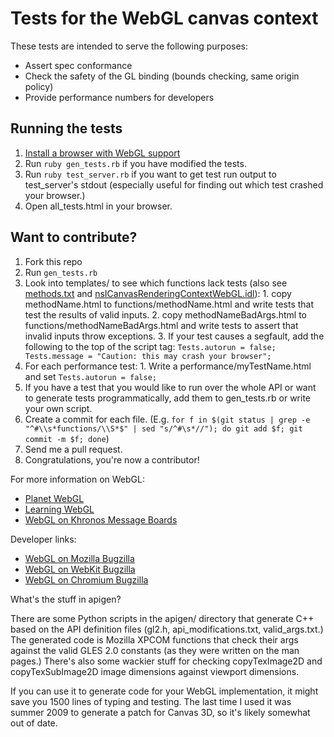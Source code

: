 Tests for the WebGL canvas context
==================================

These tests are intended to serve the following purposes:

  * Assert spec conformance
  * Check the safety of the GL binding (bounds checking, same origin policy)
  * Provide performance numbers for developers


Running the tests
-----------------

  1. <a href="http://learningwebgl.com/blog/?p=11">Install a browser with WebGL support</a>
  2. Run <code>ruby gen_tests.rb</code> if you have modified the tests.
  3. Run <code>ruby test_server.rb</code> if you want to get test run output to test_server's stdout (especially useful for finding out which test crashed your browser.)
  4. Open all_tests.html in your browser.


Want to contribute?
-------------------

  1. Fork this repo
  2. Run <code>gen_tests.rb</code>
  3. Look into templates/ to see which functions lack tests (also see <a href="../raw/master/methods.txt">methods.txt</a> and <a href="http://mxr.mozilla.org/mozilla-central/source/dom/interfaces/canvas/nsICanvasRenderingContextWebGL.idl">nsICanvasRenderingContextWebGL.idl</a>):
    1. copy methodName.html to functions/methodName.html and write tests that test the results of valid inputs.
    2. copy methodNameBadArgs.html to functions/methodNameBadArgs.html and write tests to assert that invalid inputs throw exceptions.
    3. If your test causes a segfault, add the following to the top of the script tag: <code>Tests.autorun = false; Tests.message = "Caution: this may crash your browser";</code>
  4. For each performance test:
    1. Write a performance/myTestName.html and set <code>Tests.autorun = false;</code>
  5. If you have a test that you would like to run over the whole API or want to generate tests programmatically, add them to gen_tests.rb or write your own script.
  6. Create a commit for each file. (E.g. <code>for f in $(git status | grep -e "^#\\s*functions/\\S*$" | sed "s/^#\s*//"); do git add $f; git commit -m $f; done</code>)
  7. Send me a pull request.
  8. Congratulations, you're now a contributor!


For more information on WebGL:

  * <a href="http://planet-webgl.org">Planet WebGL</a>
  * <a href="http://learningwebgl.com">Learning WebGL</a>
  * <a href="http://www.khronos.org/message_boards/viewforum.php?f=34">WebGL on Khronos Message Boards</a>

Developer links:

  * <a href="https://bugzilla.mozilla.org/buglist.cgi?quicksearch=webgl">WebGL on Mozilla Bugzilla</a>
  * <a href="https://bugzilla.webkit.org/buglist.cgi?quicksearch=webgl">WebGL on WebKit Bugzilla</a>
  * <a href="http://code.google.com/p/chromium/issues/list?q=label:3D-WebGL">WebGL on Chromium Bugzilla</a>

What's the stuff in apigen?

  There are some Python scripts in the apigen/ directory that generate C++ based on the API definition files (gl2.h, api_modifications.txt, valid_args.txt.) The generated code is Mozilla XPCOM functions that check their args against the valid GLES 2.0 constants (as they were written on the man pages.) There's also some wackier stuff for checking copyTexImage2D and copyTexSubImage2D image dimensions against viewport dimensions.

  If you can use it to generate code for your WebGL implementation, it might save you 1500 lines of typing and testing. The last time I used it was summer 2009 to generate a patch for Canvas 3D, so it's likely somewhat out of date.
